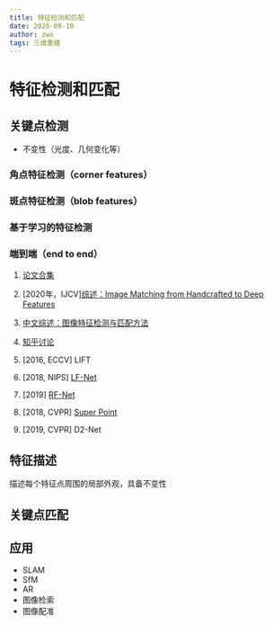```yaml
---
title: 特征检测和匹配
date: 2020-08-10
author: zwx
tags: 三维重建
---
```


# 特征检测和匹配

## 关键点检测
- 不变性（光度、几何变化等）

### 角点特征检测（corner features）
### 斑点特征检测（blob features）
### 基于学习的特征检测
### 端到端（end to end）
1. [论文合集](http://www.arxiv-sanity.com/1906.06195v2)
2. [2020年，IJCV][综述：Image Matching from Handcrafted to Deep Features](https://link.springer.com/content/pdf/10.1007/s11263-020-01359-2.pdf)
3. [中文综述：图像特征检测与匹配方法](http://nxdxb.cnjournals.org/ch/reader/create_pdf.aspx?file_no=20200301&flag=1&journal_id=njqxxyxb&year_id=2020)
4. [知乎讨论](https://www.zhihu.com/question/32066833)

1. [2016, ECCV] LIFT
2. [2018, NIPS] [LF-Net](https://papers.nips.cc/paper/7861-lf-net-learning-local-features-from-images.pdf)
3. [2019] [RF-Net](https://arxiv.org/pdf/1906.00604.pdf)
4. [2018, CVPR] [Super Point](https://openaccess.thecvf.com/content_cvpr_2018_workshops/papers/w9/DeTone_SuperPoint_Self-Supervised_Interest_CVPR_2018_paper.pdf)
5. [2019, CVPR] D2-Net



## 特征描述
描述每个特征点周围的局部外观，具备不变性

## 关键点匹配

## 应用
- SLAM
- SfM
- AR
- 图像检索
- 图像配准